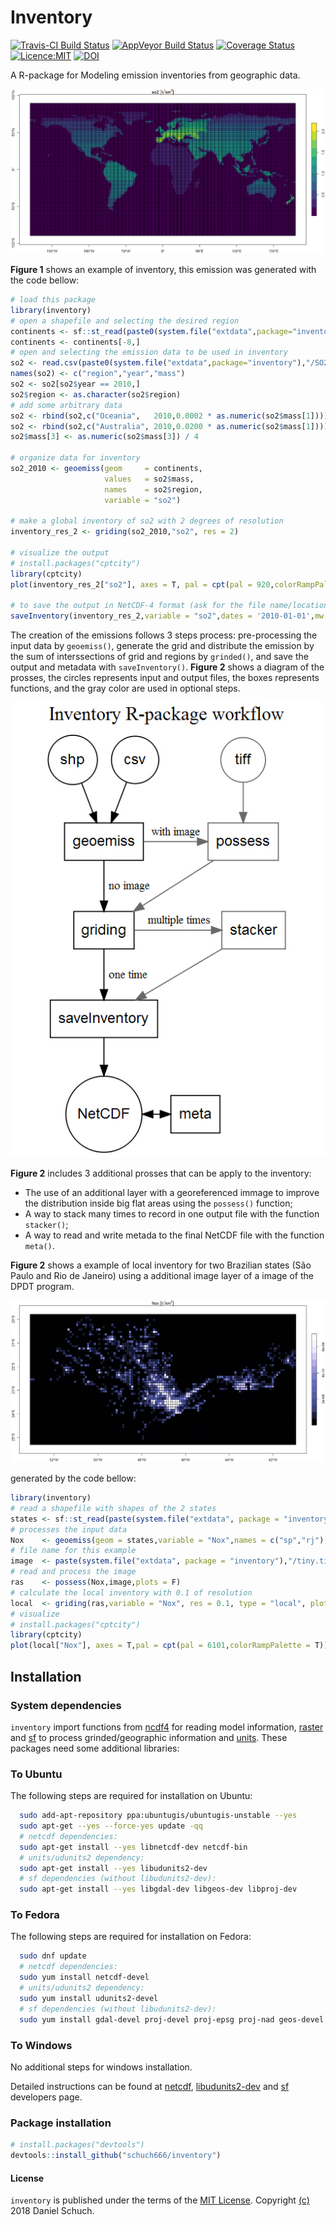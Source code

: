 # Inventory
[![Travis-CI Build Status](https://travis-ci.org/Schuch666/inventory.svg?branch=master)](https://travis-ci.org/Schuch666/inventory) [![AppVeyor Build Status](https://ci.appveyor.com/api/projects/status/github/Schuch666/inventory?branch=master&svg=true)](https://ci.appveyor.com/project/Schuch666/inventory) [![Coverage Status](https://img.shields.io/codecov/c/github/Schuch666/inventory/master.svg)](https://codecov.io/github/Schuch666/inventory?branch=master) [![Licence:MIT](https://img.shields.io/github/license/hyperium/hyper.svg)](https://opensource.org/licenses/MIT) [![DOI](https://zenodo.org/badge/DOI/10.5281/zenodo.1315059.svg)](https://doi.org/10.5281/zenodo.1315059)



A R-package for Modeling emission inventories from geographic data.

![**Figure 1** - A global inventory.](https://raw.githubusercontent.com/Schuch666/inventory/master/global.jpg)

**Figure 1** shows an example of inventory, this emission was generated with the code bellow:

```r
# load this package
library(inventory)
# open a shapefile and selecting the desired region
continents <- sf::st_read(paste0(system.file("extdata",package="inventory"),"/continent.shp"))
continents <- continents[-8,]
# open and selecting the emission data to be used in inventory
so2 <- read.csv(paste0(system.file("extdata",package="inventory"),"/SO2.csv"))
names(so2) <- c("region","year","mass")
so2 <- so2[so2$year == 2010,]
so2$region <- as.character(so2$region)
# add some arbitrary data
so2 <- rbind(so2,c("Oceania",   2010,0.0002 * as.numeric(so2$mass[1])))
so2 <- rbind(so2,c("Australia", 2010,0.0200 * as.numeric(so2$mass[1])))
so2$mass[3] <- as.numeric(so2$mass[3]) / 4

# organize data for inventory
so2_2010 <- geoemiss(geom     = continents,
                     values   = so2$mass,
                     names    = so2$region,
                     variable = "so2")

# make a global inventory of so2 with 2 degrees of resolution 
inventory_res_2 <- griding(so2_2010,"so2", res = 2)

# visualize the output
# install.packages("cptcity")
library(cptcity)
plot(inventory_res_2["so2"], axes = T, pal = cpt(pal = 920,colorRampPalette = T))

# to save the output in NetCDF-4 format (ask for the file name/location)
saveInventory(inventory_res_2,variable = "so2",dates = '2010-01-01',mw = 64.066)
```

The creation of the emissions follows 3 steps process: pre-processing the input data by `geoemiss()`, generate the grid and distribute the emission by the sum of interssections of grid and regions by `grinded()`, and save the output and metadata with `saveInventory()`. **Figure 2** shows a diagram of the prosses, the circles represents input and output files, the boxes represents functions, and the gray color are used in optional steps.


![**Figure 2** - Diagram](https://raw.githubusercontent.com/Schuch666/inventory/master/diagram.jpg)

**Figure 2** includes 3 additional prosses that can be apply to the inventory:

- The use of an additional layer with a georeferenced immage to improve the distribution inside big flat areas using the `possess()` function;
- A way to stack many times to record in one output file with the function `stacker()`;
- A way to read and write metada to the final NetCDF file with the function `meta()`.

**Figure 2** shows a example of local inventory for two Brazilian states (São Paulo and Rio de Janeiro) using a additional image layer of a image of the DPDT program.

![**Figure 3** - A local inventory with image layer.](https://raw.githubusercontent.com/Schuch666/inventory/master/local.jpg)

generated by the code bellow:
```r 
library(inventory)
# read a shapefile with shapes of the 2 states
states <- sf::st_read(paste(system.file("extdata", package = "inventory"),"/states.shp",sep=""))
# processes the input data
Nox    <- geoemiss(geom = states,variable = "Nox",names = c("sp","rj"),values = c(1000,25))
# file name for this example
image  <- paste(system.file("extdata", package = "inventory"),"/tiny.tif",sep="")
# read and process the image
ras    <- possess(Nox,image,plots = F)
# calculate the local inventory with 0.1 of resolution 
local  <- griding(ras,variable = "Nox", res = 0.1, type = "local", plot = F)
# visualize
# install.packages("cptcity")
library(cptcity)
plot(local["Nox"], axes = T,pal = cpt(pal = 6101,colorRampPalette = T))
```

## Installation

### System dependencies 

`inventory` import functions from [ncdf4](http://cran.r-project.org/package=ncdf4) for reading model information, [raster](http://cran.r-project.org/package=raster) and [sf](https://cran.r-project.org/web/packages/sf/index.html) to process grinded/geographic information and [units](https://github.com/edzer/units/). These packages need some additional libraries: 

### To Ubuntu
The following steps are required for installation on Ubuntu:
```bash
  sudo add-apt-repository ppa:ubuntugis/ubuntugis-unstable --yes
  sudo apt-get --yes --force-yes update -qq
  # netcdf dependencies:
  sudo apt-get install --yes libnetcdf-dev netcdf-bin
  # units/udunits2 dependency:
  sudo apt-get install --yes libudunits2-dev
  # sf dependencies (without libudunits2-dev):
  sudo apt-get install --yes libgdal-dev libgeos-dev libproj-dev
```

### To Fedora
The following steps are required for installation on Fedora:
```bash
  sudo dnf update
  # netcdf dependencies:
  sudo yum install netcdf-devel
  # units/udunits2 dependency:
  sudo yum install udunits2-devel
  # sf dependencies (without libudunits2-dev):
  sudo yum install gdal-devel proj-devel proj-epsg proj-nad geos-devel
```

### To Windows
No additional steps for windows installation.

Detailed instructions can be found at [netcdf](https://www.unidata.ucar.edu/software/netcdf/), [libudunits2-dev](https://r-quantities.github.io/units/) and [sf](https://r-spatial.github.io/sf/#installing) developers page.

### Package installation

```r
# install.packages("devtools")
devtools::install_github("schuch666/inventory")
```

#### License

`inventory` is published under the terms of the [MIT License](https://opensource.org/licenses/MIT). Copyright [(c)](https://raw.githubusercontent.com/Schuch666/inventory/master/LICENSE) 2018 Daniel Schuch.
